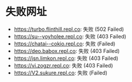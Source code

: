 # 失败网址
- https://turbo.flinthill.repl.co: 失败 (502
Failed)
- https://su--yoyholee.repl.co: 失败 (403
Failed)
- https://chatai--cokio.repl.co: 失败 (Failed)
- https://deo.babox.repl.co: 失败 (403
Failed)
- https://jsn.limkon.repl.co: 失败 (403
Failed)
- https://vi.zogzr.repl.co: 失败 (403
Failed)
- https://V2.sukure.repl.co: 失败 (Failed)
